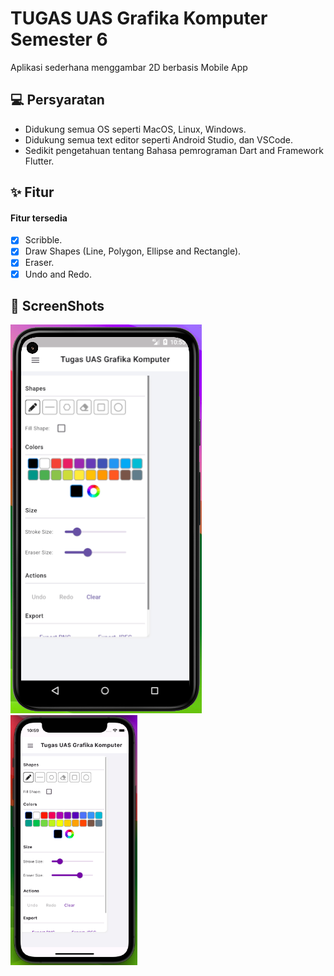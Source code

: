 # TUGAS UAS Grafika Komputer Semester 6

Aplikasi sederhana menggambar 2D berbasis Mobile App

## 💻 Persyaratan

- Didukung semua OS seperti MacOS, Linux, Windows.
- Didukung semua text editor seperti Android Studio, dan VSCode.
- Sedikit pengetahuan tentang Bahasa pemrograman Dart and Framework Flutter.


## ✨ Fitur

#### Fitur tersedia
- [x] Scribble.
- [x] Draw Shapes (Line, Polygon, Ellipse and Rectangle).
- [x] Eraser.
- [x] Undo and Redo.

## 📸 ScreenShots

<img src="assets/screenshots/ss-1.png"/>
<img src="assets/screenshots/ss-2.png" height="400"/>